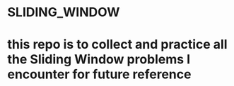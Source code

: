 # SLIDING_WINDOW
# this repo is to collect and practice all the Sliding Window problems I encounter for future reference
